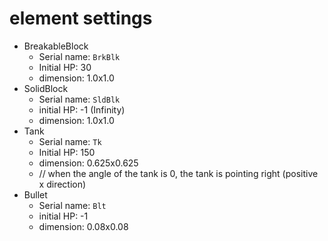 # element settings

- BreakableBlock
    - Serial name: `BrkBlk`
    - Initial HP: 30
    - dimension: 1.0x1.0
- SolidBlock
    - Serial name: `SldBlk`
    - initial HP: -1 (Infinity)
    - dimension: 1.0x1.0
- Tank
    - Serial name: `Tk`
    - Initial HP: 150
    - dimension: 0.625x0.625
    - // when the angle of the tank is 0, the tank is pointing right (positive x direction)
- Bullet
    - Serial name: `Blt`
    - initial HP: -1
    - dimension: 0.08x0.08